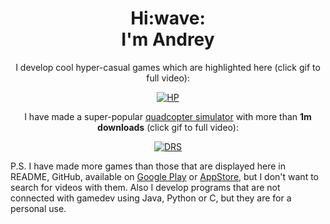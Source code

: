 <h1 align='center'> Hi:wave:<br>I'm Andrey</h1>

<p align="center">I develop cool hyper-casual games which are highlighted here (click gif to full video): </p>

[<p align="center"> ![HP](https://user-images.githubusercontent.com/60381511/114937509-8a4af680-9e46-11eb-926e-a978472ccaef.gif) </p>](https://youtu.be/Yg6Ysy-HjBU)

<div align="center">
  
I have made a super-popular [quadcopter simulator](https://play.google.com/store/apps/details?id=com.AndreyMelnikovGames.Drone.Racing.Simulator) with more than **1m downloads** (click gif to full video):

</div>

[<p align="center"> ![DRS](https://user-images.githubusercontent.com/60381511/114938452-cc286c80-9e47-11eb-828d-bee0f50b2ec2.gif) </p>](https://www.youtube.com/watch?v=uWk1OnaZYBM&ab_channel=AndreyMelnikov)

<p align="center">
  
P.S. I have made more games than those that are displayed here in README, GitHub, available on [Google Play](https://play.google.com/store/apps/dev?id=5581031155927747193) or [AppStore](https://apps.apple.com/us/developer/andrey-melnikov/id1462193489), but I don't want to search for videos with them.
Also I develop programs that are not connected with gamedev using Java, Python or C, but they are for a personal use.
</p>
